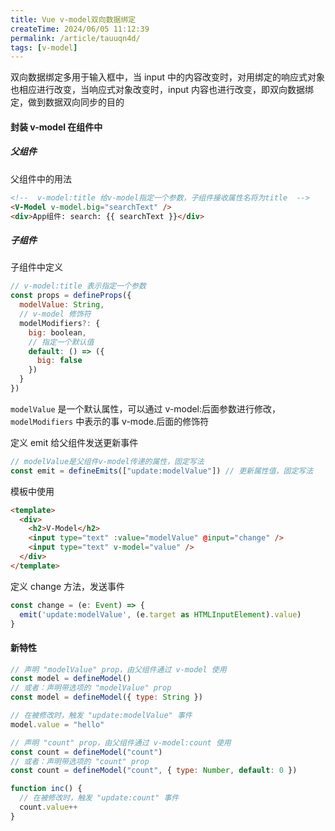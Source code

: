 ```yaml
---
title: Vue v-model双向数据绑定
createTime: 2024/06/05 11:12:39
permalink: /article/tauuqn4d/
tags: [v-model]
---
```


双向数据绑定多用于输入框中，当 input 中的内容改变时，对用绑定的响应式对象也相应进行改变，当响应式对象改变时，input 内容也进行改变，即双向数据绑定，做到数据双向同步的目的

<!-- more -->

#### 封装 v-model 在组件中

##### 父组件

父组件中的用法

```html
<!--  v-model:title 给v-model指定一个参数，子组件接收属性名将为title  -->
<V-Model v-model.big="searchText" />
<div>App组件: search: {{ searchText }}</div>
```

##### 子组件

子组件中定义

```js
// v-model:title 表示指定一个参数
const props = defineProps({
  modelValue: String,
  // v-model 修饰符
  modelModifiers?: {
    big: boolean,
    // 指定一个默认值
    default: () => ({
      big: false
    })
  }
})
```

`modelValue` 是一个默认属性，可以通过 v-model:后面参数进行修改，`modelModifiers` 中表示的事 v-mode.后面的修饰符

定义 emit 给父组件发送更新事件

```js
// modelValue是父组件v-model传递的属性，固定写法
const emit = defineEmits(["update:modelValue"]) // 更新属性值，固定写法
```

模板中使用

```html
<template>
  <div>
    <h2>V-Model</h2>
    <input type="text" :value="modelValue" @input="change" />
    <input type="text" v-model="value" />
  </div>
</template>
```

定义 change 方法，发送事件

```js
const change = (e: Event) => {
  emit('update:modelValue', (e.target as HTMLInputElement).value)
}
```

#### 新特性

```js
// 声明 "modelValue" prop，由父组件通过 v-model 使用
const model = defineModel()
// 或者：声明带选项的 "modelValue" prop
const model = defineModel({ type: String })

// 在被修改时，触发 "update:modelValue" 事件
model.value = "hello"

// 声明 "count" prop，由父组件通过 v-model:count 使用
const count = defineModel("count")
// 或者：声明带选项的 "count" prop
const count = defineModel("count", { type: Number, default: 0 })

function inc() {
  // 在被修改时，触发 "update:count" 事件
  count.value++
}
```
